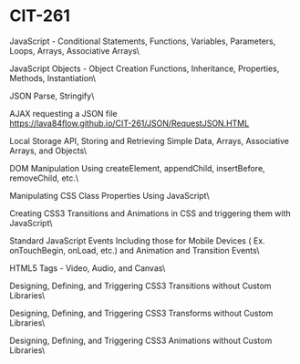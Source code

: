 # CIT-261

JavaScript - Conditional Statements, Functions, Variables, Parameters, Loops, Arrays, Associative Arrays\


JavaScript Objects - Object Creation Functions, Inheritance, Properties, Methods, Instantiation\


JSON Parse, Stringify\


AJAX requesting a JSON file\
<https://lava84flow.github.io/CIT-261/JSON/RequestJSON.HTML>

Local Storage API, Storing and Retrieving Simple Data, Arrays, Associative Arrays, and Objects\


DOM Manipulation Using createElement, appendChild, insertBefore, removeChild, etc.\


Manipulating CSS Class Properties Using JavaScript\


Creating CSS3 Transitions and Animations in CSS and triggering them with JavaScript\


Standard JavaScript Events Including those for Mobile Devices ( Ex. onTouchBegin, onLoad, etc.) and Animation and Transition Events\


HTML5 Tags - Video, Audio, and Canvas\


Designing, Defining, and Triggering CSS3 Transitions without Custom Libraries\


Designing, Defining, and Triggering CSS3 Transforms without Custom Libraries\


Designing, Defining, and Triggering CSS3 Animations without Custom Libraries\


